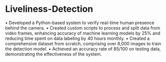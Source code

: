 # Liveliness-Detection
• Developed a Python-based system to verify real-time human presence behind the camera.
• Created custom scripts to process and split data from video frames, enhancing accuracy of machine learning models by 25% and
reducing time spent on data labeling by 40 hours monthly.
• Created a comprehensive dataset from scratch, comprising over 8,000 images to train the detection model.
• Achieved an accuracy rate of 85/100 on testing data, demonstrating the effectiveness of the system.
